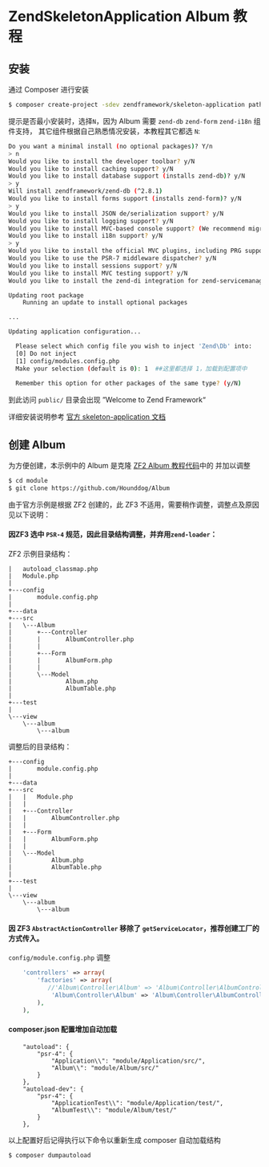 # ZendSkeletonApplication Album 教程

## 安装

通过 Composer 进行安装

```bash
$ composer create-project -sdev zendframework/skeleton-application path/to/install
```

提示是否最小安装时，选择`N`，因为 Album 需要 `zend-db` `zend-form` `zend-i18n` 组件支持，
其它组件根据自己熟悉情况安装，本教程其它都选 `N`:

```bash
Do you want a minimal install (no optional packages)? Y/n
> n
Would you like to install the developer toolbar? y/N
Would you like to install caching support? y/N
Would you like to install database support (installs zend-db)? y/N
> y
Will install zendframework/zend-db (^2.8.1)
Would you like to install forms support (installs zend-form)? y/N
> y
Would you like to install JSON de/serialization support? y/N
Would you like to install logging support? y/N
Would you like to install MVC-based console support? (We recommend migrating to zf-console, symfony/console, or Aura.CLI) y/N
Would you like to install i18n support? y/N
> y
Would you like to install the official MVC plugins, including PRG support, identity, and flash messages? y/N
Would you like to use the PSR-7 middleware dispatcher? y/N
Would you like to install sessions support? y/N
Would you like to install MVC testing support? y/N
Would you like to install the zend-di integration for zend-servicemanager? y/N

Updating root package
    Running an update to install optional packages

...

Updating application configuration...

  Please select which config file you wish to inject 'Zend\Db' into:
  [0] Do not inject
  [1] config/modules.config.php
  Make your selection (default is 0): 1  ##这里都选择 1，加载到配置项中
  
  Remember this option for other packages of the same type? (y/N)
```

到此访问 `public/` 目录会出现 ”Welcome to Zend Framework“

详细安装说明参考 [官方 skeleton-application 文档](https://docs.zendframework.com/tutorials/getting-started/skeleton-application/) 

## 创建 Album

为方便创建，本示例中的 Album 是克隆 [ZF2 Album 教程代码](`https://github.com/Hounddog/Album`)中的  并加以调整

```bash
$ cd module
$ git clone https://github.com/Hounddog/Album
```

由于官方示例是根据 ZF2 创建的，此 ZF3 不适用，需要稍作调整，调整点及原因见以下说明：

#### 因ZF3 选中 `PSR-4` 规范，因此目录结构调整，并弃用`zend-loader`：

ZF2 示例目录结构：

```
|   autoload_classmap.php
|   Module.php
|
+---config
|       module.config.php
|
+---data
+---src
|   \---Album
|       +---Controller
|       |       AlbumController.php
|       |
|       +---Form
|       |       AlbumForm.php
|       |
|       \---Model
|               Album.php
|               AlbumTable.php
|
+---test
|
\---view
    \---album
        \---album
```


调整后的目录结构：

```
+---config
|       module.config.php
|
+---data
+---src
|   |   Module.php
|   |
|   +---Controller
|   |       AlbumController.php
|   |
|   +---Form
|   |       AlbumForm.php
|   |
|   \---Model
|           Album.php
|           AlbumTable.php
|
+---test
|
\---view
    \---album
        \---album
```

#### 因 ZF3 `AbstractActionController` 移除了 `getServiceLocator`，推荐创建工厂的方式传入。

`config/module.config.php` 调整

```php
    'controllers' => array(
        'factories' => array(
           //'Album\Controller\Album' => 'Album\Controller\AlbumController',       //原先
            'Album\Controller\Album' => 'Album\Controller\AlbumControllerFactory', //改后
        ),
    ),
```

#### composer.json 配置增加自动加载

```
    "autoload": {
        "psr-4": {
            "Application\\": "module/Application/src/",
            "Album\\": "module/Album/src/"
        }
    },
    "autoload-dev": {
        "psr-4": {
            "ApplicationTest\\": "module/Application/test/",
            "AlbumTest\\": "module/Album/test/"
        }
    },
```

以上配置好后记得执行以下命令以重新生成 composer 自动加载结构

```bash
$ composer dumpautoload
```